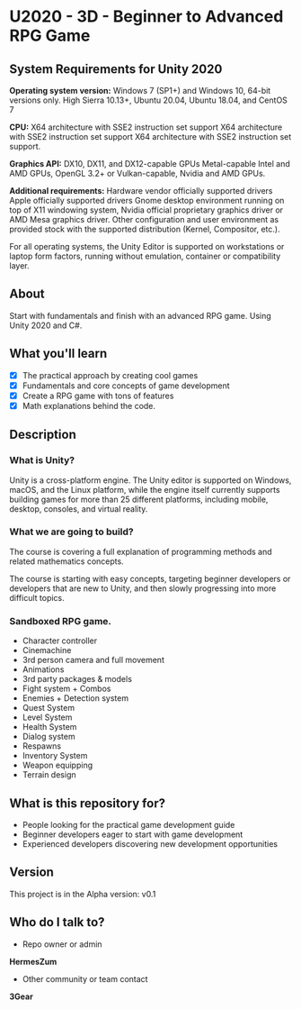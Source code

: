 # U2020 - 3D - Beginner to Advanced RPG Game

## System Requirements for Unity 2020

**Operating system version:** Windows 7 (SP1+) and Windows 10, 64-bit versions only. High Sierra 10.13+, Ubuntu 20.04, Ubuntu 18.04, and CentOS 7

**CPU:** X64 architecture with SSE2 instruction set support	X64 architecture with SSE2 instruction set support X64 architecture with SSE2 instruction set support.

**Graphics API:** DX10, DX11, and DX12-capable GPUs	Metal-capable Intel and AMD GPUs, OpenGL 3.2+ or Vulkan-capable, Nvidia and AMD GPUs.

**Additional requirements:** Hardware vendor officially supported drivers Apple officially supported drivers Gnome desktop environment running on top of X11 windowing system, Nvidia official proprietary graphics driver or AMD Mesa graphics driver. Other configuration and user environment as provided stock with the supported distribution (Kernel, Compositor, etc.).

For all operating systems, the Unity Editor is supported on workstations or laptop form factors, running without emulation, container or compatibility layer.

## About

Start with fundamentals and finish with an advanced RPG game. Using Unity 2020 and C#.

## What you'll learn

- [x] The practical approach by creating cool games
- [x] Fundamentals and core concepts of game development
- [x] Create a RPG game with tons of features
- [x] Math explanations behind the code.

## Description

### What is Unity?

Unity is a cross-platform engine. The Unity editor is supported on Windows, macOS, and the Linux platform, while the engine itself currently supports building games for more than 25 different platforms, including mobile, desktop, consoles, and virtual reality.

### What we are going to build?

The course is covering a full explanation of programming methods and related mathematics concepts.

The course is starting with easy concepts, targeting beginner developers or developers that are new to Unity, and then slowly progressing into more difficult topics.

### Sandboxed RPG game.

- Character controller
- Cinemachine
- 3rd person camera and full movement
- Animations
- 3rd party packages & models
- Fight system + Combos
- Enemies + Detection system
- Quest System
- Level System
- Health System
- Dialog system
- Respawns
- Inventory System
- Weapon equipping
- Terrain design

## What is this repository for?

- People looking for the practical game development guide
- Beginner developers eager to start with game development
- Experienced developers discovering new development opportunities

## Version

This project is in the Alpha version: v0.1

## Who do I talk to?

* Repo owner or admin

**HermesZum**

* Other community or team contact

**3Gear**

